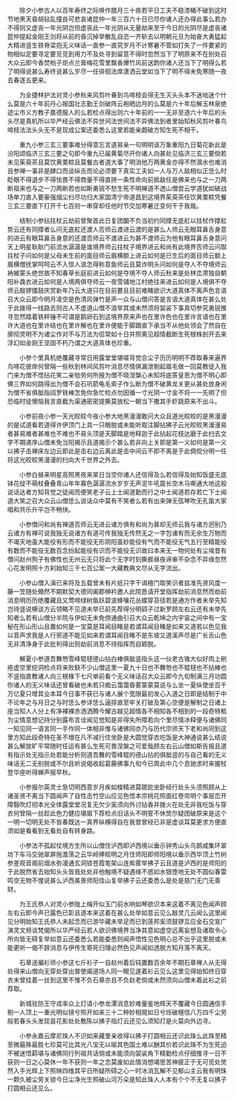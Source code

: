 <!-- { "loadSidebar": true } -->
　　除夕小参古人以百年寿终之际唤作腊月三十夜若平日工夫不稳漆桶不破到这时节地黑天昏胡钻乱撞良可悲哀诸昆仲一年三百六十日已尽你诸人还办得此事么若办不得则又虚丧一年光阴岂但虚丧此一年光阴从无量劫来至于今日的光阴尽是虚丧诸昆仲提起金刚王剑将从前的昏沉掉举散乱自恣一齐斩去以明朝元旦为始奋大勇猛起大精进竖生铁脊梁抱无义味话一直参一直究岁月不计寒暑不管如打失了一件要紧的物相似定要寻定要觅觅到用力不及处寻到留意不得时忽然当下了明原来不在别处召大众云即今香焚柏子炬点兰膏梅花雪里飘香爆竹风前送韵你诸人还当下了明得么若了明得说甚么寿终说甚么岁尽一任徘徊法席潇洒云堂如当下了明不得未免寒随一夜去春逐五更来。

　　为全捷林护法对灵小参秋来风剪叶春到鸟啼枝会得无生灭头头本不迷咄迷个什么莫是六十年前丹心报国壮志勤王剑破阵云袍晒边月的么莫是六十年后解玉林泉绝迹尘市义方教子嘉德服人的么若检点得出则六十年前的一一无非至道六十年后的头头尽是真机所以华严经云佛法不异世间法世间法不异佛法到者里始知秋风剪叶春鸟啼枝法法头头无不是现成公案还委悉么这里若能亲觑破方知生死不相干。

　　重九小参三玄三要事难分得意忘言道易亲一句明明该万象重阳九日菊花新此是汾阳颂临济三玄三要之句即今重九已届黄菊尽开你诸人向甚处见临济三玄三要倘若未见茱萸茶且莫饮黄栗粽且莫餐古者道大事了明消他万两黄金亦得不然滴水也难消且参禅一事非是肆口而谈纵舌而论必须要下真实工夫如一人与万人敌相似正恁么时眨眼不得退步不得怯畏不得商量不得直拼一条性命向前抵敌任是佛来也与之一刀两断祖来也与之一刀两断若也如斯勇锐不愁生死不明禅道不透山僧尝云学道犹如破战场单刀直入要豪强烟尘扫尽功归大家国清宁帝道昌到这境界茱萸茶任饮黄栗粽凭餐三玄三要直下打开千七百则一串穿却任他时节交加寒暑迁变何干于我哉。

　　结制小参拈拄杖云劫前曾聚首此日复团圞不负当初约同撑无底舡以拄杖作撑舡势云还有同撑者么问无底舡还渡人否师云渡进云渡的是甚么人师云无眼耳鼻舌身意的进云有眼耳鼻舌身意的还渡否师云不渡进云为甚不渡师云为他有眼耳鼻舌身意问天上明星耿耿门前流水潺潺是谁境界师云拄杖子境界进云和尚有此境界否师云问取拄杖子问如何是父母未生前的面目师云眉横额上进云如何是已生后的面目师云额上眉横僧抚掌呵呵云不入惊人浪怎得称意鱼师云且莫诈明头问如何是夺人不夺境师云衲被蒙头绝世故不知春草长庭前进云如何是夺境不夺人师云秋来是处林峦肃独自朝阳补毳衣进云如何是人境两俱夺师云一夜雪铺地江村绝往来进云如何是人境俱不夺师云敲锣擂鼓庆赏新年乃云大道只在目前要且目前难睹欲识大道真体不离声色言语召大众云即今明月凌空是色清风弹竹是声一众与山僧问答是言语大道真体在甚么处于此拨得一线路去则古人不虚道山僧不浪举其或未然须将袈裟下事真切参究勇锐推寻忽然踏着铁秤锤不可谓是鹅卵石到这境界原来声也在里许色也在里许言语也在里许大道也在里许结也在里许解也在里许便能于脚跟直下承当不从他处领会了然自在廓彻灵明不为诸尘作对不与万法为侣常如十日并照离见超情截断生死根株剖开去来浮幻如金刚王坚固不朽乃谓之大道真体也珍重。

　　小参个里真机绝覆藏寻常日用露堂堂堪嗟背觉合尘子历历明明不荐取春来遍界鸟啼花彼岸何曾隔一些秋到林间风剪叶消息尽情俱漏泄剔起眉毛做一回莫教徒入我门来为僧不悟拈花笑二亲劬劳何所报为僧不晓涅槃心未知将底答皇恩为僧不明心即佛三界如何跳得出为僧不会石巩箭龟毛索子作么断为僧不破黄龙关更从甚处放身闲为僧不省俱胝指阎罗铁棒怎免你急忙检点勿因循一寸光阴一寸金不将一一先明了但恐临时徒懊恼我言直截为渠通密密提撕莫放松一朝当下撒其手虾跳原来不出斗。

　　小参前夜小参一天光皎皎今夜小参大地黑漫漫敢问大众且道光皎皎的是黑漫漫的是试道看若道得许伊顶门上具一只眼脱或未能听取注脚拈拂子云光皎皎黑漫漫易者甚易难者甚难也不难也不易头顶是天脚踏是地释迦于此拈起花枝达磨于此扫去文字不期递序山僧未免当阳揭示且道揭示个甚么若非向上关即是第一义如何是第一义以拂子击禅床左边云即此是击右边云离此是击中间云不即不离是于此倜傥分明一任将这光皎皎黑漫漫的扫向大千世界之外去。

　　小参白昼来明星高照黑夜来杲日当空你诸人还信得及么若信得及始知饭盛无底钵花绽不萌杖叠叠青山年年寡色潺潺流水岁岁无声泥牛吼震长空木马嘶通大地这般说话达者方知背觉之徒闻而便笑老子云上士闻道勤而行之中士闻道若存若亡下士闻道大笑之召大众云山僧恁么说话众中莫有不笑者么若有出来弹无弦琴吹无孔笛大家唱和共乐升平岂不畅快。

　　小参僧问和尚有禅道否师云无进云诸方俱有和尚为甚却无师云我与诸方迥别乃云诸方有禅可说我独无说诸方有道可传我独无传然无之一字包诸有而无余生万物而不竭天地虽大能役有形而不能役无形阴阳虽妙能役有气而不能役无气五行至精能役有数而不能役无数百念纷起能役有识而不能役无识故曰本来无一物何处有尘埃昔有僧问赵州狗子有佛性也无州云无只将此个无字时刻撕捱昼夜谛审不杂念不异缘忽然心花发明照十方刹始知三千七百公案一大藏教典文尽从无字流出。

　　小参山僧入滇已来将及五载曾未有片纸只字干谒檀门取笑识者兹准先贤风度一藤一笠随处翛然不期默契大德同阖郡绅衿邀人此院恳请开堂指挥劫前消息然而劫前消息明历历绝覆藏且又莺啼绿树鱼跃碧波蜂嚷花丛蝶穿苔径若是通方作者未举先知岂待竖说横谈方云领略不见道未举已前先荐得分明鹞子过新罗顾左右云还有未举先知者么若有山僧分半院与伊如无未免傍通曲引召大众云乾坤之内宇宙之间中有一宝秘在形山形山且置如何是一宝莫是耳闻目睹是若谓耳闻目睹是如来又道若以色见我以音声求我是人行邪道不能见如来若谓耳闻目睹不是东坡又道溪声尽是广长舌山色无非清净身于此批判得出则劫前消息不待指挥而自颖脱。

　　解夏小参道吾舞笏雪峰辊毬德山拈白棒俱胝竖指头这一伙老古锥大似好肉上剜疮虚空里挖洞检点将来败鈌不少山僧这里一夏九十日也不舞笏也不辊毬也不拈棒也不竖指直教诸人向三根椽下七尺单前看个无义味话召大众云即今九旬制满三月功圆你诸人的无义味话还曾看破也未若只痴云霭霭昏雾蒙蒙莫说与么坐一夏纵使坐百千万亿夏只增其业本耳今日事不获已与诸人展个宽限最初发心入道之日即是结制于中不论年之与月日之与时恁么参详恁么逼拶直至牢关打破及第心空便是解制之日诸上座当知人人分上有净裸裸赤洒洒腾今耀古越见超情各不相知各不相到的一段奇特秪为尘情意想记持分别露布言诠闻见觉知是非得失所障若向个里尽情冰释便与诸佛同一知见同一语言同一手作同一体相非惟与诸佛同亦乃与历代宗师天下老和尚同到这里方知此段奇特在圣不增在凡不减行住坐卧是大圆觉穿衣吃饭是大神通说甚么结说甚么解放旷平常随时任运有甚么生死可畏涅槃之可爱哉顾左右云山僧如斯告报且道有指示处无指示处若能分析则道吾舞的雪峰辊的德山拈的俱胝竖的与自己看的无义味话无二无别脱或不尔且听说偈收起葛藤佛事九旬今已周此中几个息驰求时来握杖登华座听得蝉声报早秋。

　　小参报尔英灵士急切明西意岁月疾如梭精进莫蹉跎坐卧经行处头头须照顾从上诸圣贤不离当下圆闻声了自性击竹空山应见色悟本宗桃花照面红卷帘明个事层峦开障翳吹灯彻本光全体露堂堂况复无欠少奚须向外讨拈香并拨火在处无非我吃饭与穿衣何曾隔一丝趁此色力健应堪眉下荐检点旧话头不明誓不休焂尔疑团破原来是这个一明一切明无处不皆春既达一真界纵横得自在我昔曾经已非是虚谈耳莫更求方便直须如是看看到无看处自有转身路。

　　小参法不孤起仗境方生所以山僧住泸西即泸西境以垂示钟秀山头鸟鹊咸集环翠坊下车马交驰翠屏拖澹荡之云华岭捧皎明之月住师阳即师阳境以垂示西华顶上竹树参差观音阁前烟水弥漫通玄洞锁苍霞笔架山连紫雾举拂子云且道是泸西的是师阳的于此脱然省去始知头头皆我处处非他触境不疑遇缘不惑如水银堕地无处不圆似春雷鸣空无物不惺说甚么泸西美景师阳佳山复举拂子云还委悉么是处是慈门无门无善财。

　　为王氏恭人对灵小参陇上梅开似玉门前水响如琴欲识本来这着不离见色闻声顾左右云即今声已露色已彰且道本来这着在甚么处举如意云见么敲灵几云闻么这里闻见分明始知王氏恭人未起念而已游华藏未举足而已到莲邦奚须鼓锣互应金石交宣广演灵文频谈梵偈所以华严经云若人欲识佛境界当净其意如虚空远离妄想及诸取令心所向皆无碍复举如意云还委悉么若能委悉则闻声悟性见色明心总不出乎这里脱或未能更听一偈不辞消息与伊传生寄死归理必然色见声闻如透脱方知月落不离天。

　　石章送褊衫师小参这七斤衫子一自赵州着后钝置数百余年不期石章禅人从无得处得来山僧向无穿处穿出普使阖道场人同一眼见遂着衫云见么这里见得始知终日穿衣未曾挂着一丝到这里不惟不负石章亦且不负赵老倘或未然须向山僧未着此衫之前荐取。

　　新城驻防王守戎率众上灯请小参龙潭消息妙难量鉴地辉天不覆藏今日圆通信手剔一人顶上一重光明似镜兮照开如来三十二种妙相晃如日兮烁破檀信八万四千尘劳般若春头头发现昙花影处处敷陈以拂子指灯云还见么须知灯是火莫向外边寻。

　　小参永嘉云摩尼珠人不识如来藏里亲收得以拂子打圆相云还识此珠么此珠至精至微最殊最胜七珍莫可比其光八宝无以喻其色国土难以酬其价若识此珠不为生死迫不被迷悟羁堪与诸佛同行列祖共话倘或未能须向袈裟角下精勤检点仔细推寻一日不获则一日之心莫休一年不获则一年之念莫废如此情消想竭思苦神疲正于无可觅处焂然入手光辉上下照映四维其平日所疑所碍之心一时冰消瓦解不见郁山主云我有明珠一颗久被尘劳关锁今日尘净光生照破山河万朵是知此珠人人本有个个不无复以拂子打圆相云还见么。

